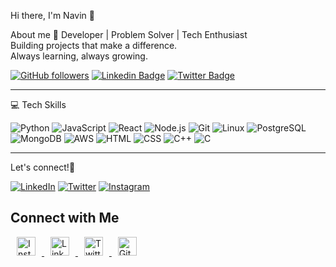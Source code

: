Hi there, I'm Navin 👋

About me 🚀
Developer | Problem Solver | Tech Enthusiast  
Building projects that make a difference.  
Always learning, always growing.

[![GitHub followers](https://img.shields.io/github/followers/yourusername?label=Follow&style=social)](https://github.com/NavinJaganathan)
[![Linkedin Badge](https://img.shields.io/badge/-Linkedin-blue?style=flat-square&logo=Linkedin&logoColor=white&link=https://www.linkedin.com/in/yourlinkedin)](https://www.linkedin.com/in/yourlinkedin)
[![Twitter Badge](https://img.shields.io/badge/-@yourtwitter-1ca0f1?style=flat-square&logo=twitter&logoColor=white&link=https://twitter.com/yourtwitter)](https://twitter.com/yourtwitter)

---

💻 Tech Skills

![Python](https://img.shields.io/badge/Python-3776AB?style=for-the-badge&logo=python&logoColor=white)
![JavaScript](https://img.shields.io/badge/JavaScript-F7DF1E?style=for-the-badge&logo=javascript&logoColor=black)
![React](https://img.shields.io/badge/React-20232A?style=for-the-badge&logo=react&logoColor=61DAFB)
![Node.js](https://img.shields.io/badge/Node.js-339933?style=for-the-badge&logo=node.js&logoColor=white)
![Git](https://img.shields.io/badge/Git-F05032?style=for-the-badge&logo=git&logoColor=white)
![Linux](https://img.shields.io/badge/Linux-FCC624?style=for-the-badge&logo=linux&logoColor=black)
![PostgreSQL](https://img.shields.io/badge/PostgreSQL-4169E1?style=for-the-badge&logo=postgresql&logoColor=white)
![MongoDB](https://img.shields.io/badge/MongoDB-47A248?style=for-the-badge&logo=mongodb&logoColor=white)
![AWS](https://img.shields.io/badge/AWS-232F3E?style=for-the-badge&logo=amazon-aws&logoColor=white)
![HTML](https://img.shields.io/badge/HTML-E34F26?style=for-the-badge&logo=html5&logoColor=white)
![CSS](https://img.shields.io/badge/CSS-1572B6?style=for-the-badge&logo=css3&logoColor=white)
![C++](https://img.shields.io/badge/C++-00599C?style=for-the-badge&logo=c%2B%2B&logoColor=white)
![C](https://img.shields.io/badge/C-555555?style=for-the-badge&logo=c&logoColor=white)

---

Let's connect!💫

[![LinkedIn](https://img.shields.io/badge/LinkedIn-0077B5?style=flat&logo=linkedin&logoColor=white)](https://linkedin.com/in/yourlinkedin) 
[![Twitter](https://img.shields.io/badge/Twitter-1DA1F2?style=flat&logo=twitter&logoColor=white)](https://twitter.com/yourtwitter)
[![Instagram](https://img.shields.io/badge/Instagram-E4405F?style=for-the-badge&logo=instagram&logoColor=white)](https://instagram.com/yourusername)


<h2>Connect with Me</h2>
<p>
  <a href="https://instagram.com/yourusername" target="_blank">
    <img src="https://cdn.jsdelivr.net/npm/simple-icons@v9/icons/instagram.svg" alt="Instagram" width="30" height="30" style="margin: 0 10px;" />
  </a>
  <a href="https://linkedin.com/in/yourusername" target="_blank">
    <img src="https://cdn.jsdelivr.net/npm/simple-icons@v9/icons/linkedin.svg" alt="LinkedIn" width="30" height="30" style="margin: 0 10px;" />
  </a>
  <a href="https://twitter.com/yourusername" target="_blank">
    <img src="https://cdn.jsdelivr.net/npm/simple-icons@v9/icons/twitter.svg" alt="Twitter" width="30" height="30" style="margin: 0 10px;" />
  </a>
  <a href="https://github.com/yourusername" target="_blank">
    <img src="https://cdn.jsdelivr.net/npm/simple-icons@v9/icons/github.svg" alt="GitHub" width="30" height="30" style="margin: 0 10px;" />
  </a>
</p>


